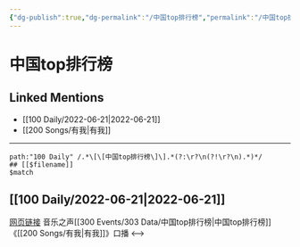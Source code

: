 ```yaml
---
{"dg-publish":true,"dg-permalink":"/中国top排行榜","permalink":"/中国top排行榜/","created":"2022-12-04T23:22:00.000+08:00","updated":"2023-01-04T13:52:16.015+08:00"}
---
```


# 中国top排行榜

## Linked Mentions
- [[100 Daily/2022-06-21\|2022-06-21]]
- [[200 Songs/有我\|有我]]


---

```expander
path:"100 Daily" /.*\[\[中国top排行榜\]\].*(?:\r?\n(?!\r?\n).*)*/
## [[$filename]]
$match
```
## [[100 Daily/2022-06-21\|2022-06-21]]
[网页链接](https://weibo.cn/sinaurl?u=https%3A%2F%2Fyspapp.cn%2F2y0) 音乐之声[[300 Events/303 Data/中国top排行榜\|中国top排行榜]]《[[200 Songs/有我\|有我]]》口播
<-->